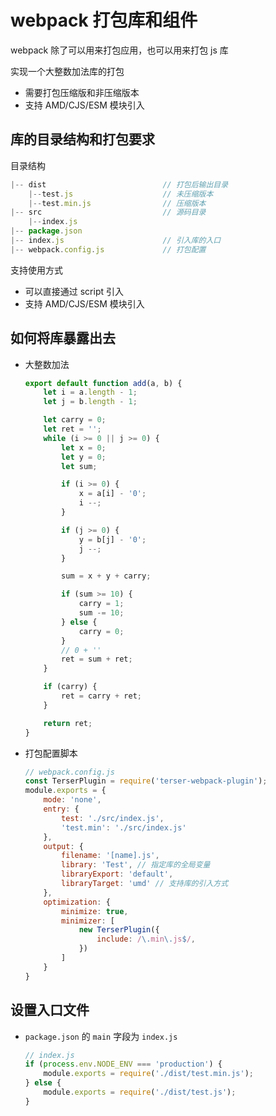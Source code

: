 # webpack 打包库和组件

webpack 除了可以用来打包应用，也可以用来打包 js 库

实现一个大整数加法库的打包

* 需要打包压缩版和非压缩版本
* 支持 AMD/CJS/ESM 模块引入

## 库的目录结构和打包要求

目录结构

```js
|-- dist                          // 打包后输出目录
	|--test.js					  // 未压缩版本	
	|--test.min.js				  // 压缩版本 	
|-- src                           // 源码目录
	|--index.js
|-- package.json                  
|-- index.js                      // 引入库的入口 
|-- webpack.config.js        	  // 打包配置	
```

支持使用方式

* 可以直接通过 script 引入
* 支持 AMD/CJS/ESM 模块引入

## 如何将库暴露出去

* 大整数加法

  ```js
  export default function add(a, b) {
      let i = a.length - 1;
      let j = b.length - 1;
  
      let carry = 0;
      let ret = '';
      while (i >= 0 || j >= 0) {
          let x = 0;
          let y = 0;
          let sum;
  
          if (i >= 0) {
              x = a[i] - '0';
              i --;
          }
  
          if (j >= 0) {
              y = b[j] - '0';
              j --;
          }
  
          sum = x + y + carry;
  
          if (sum >= 10) {
              carry = 1;
              sum -= 10;
          } else {
              carry = 0;
          }
          // 0 + ''
          ret = sum + ret;
      }
  
      if (carry) {
          ret = carry + ret;
      }
  
      return ret;
  }
  ```

* 打包配置脚本

  ```js
  // webpack.config.js
  const TerserPlugin = require('terser-webpack-plugin');
  module.exports = {
      mode: 'none',
      entry: {
          test: './src/index.js',
          'test.min': './src/index.js'
      },
      output: {
          filename: '[name].js',
          library: 'Test', // 指定库的全局变量
          libraryExport: 'default',
          libraryTarget: 'umd' // 支持库的引入方式
      },
      optimization: {
          minimize: true,
          minimizer: [
              new TerserPlugin({
                  include: /\.min\.js$/,
              })
          ]
      }
  }
  ```

## 设置入口文件

* `package.json` 的 `main` 字段为 `index.js`

  ```js
  // index.js
  if (process.env.NODE_ENV === 'production') {
      module.exports = require('./dist/test.min.js');
  } else {
      module.exports = require('./dist/test.js');
  }
  ```

  

